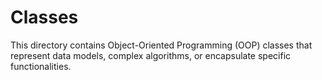 # Classes

This directory contains Object-Oriented Programming (OOP) classes that represent data models, complex algorithms, or encapsulate specific functionalities.
